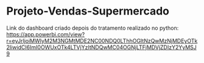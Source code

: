 # Projeto-Vendas-Supermercado

Link do dashboard criado depois do tratamento realizado no python:
https://app.powerbi.com/view?r=eyJrIjoiMWIyM2M3NGMtMDE2NC00NDQ0LThhOGItNzQwMzNjMDEyOTk2IiwidCI6ImI0OWUxOTk4LTVjYzItNDQwMC04OGNjLTFjMDVjZDIzY2YyMSJ9

